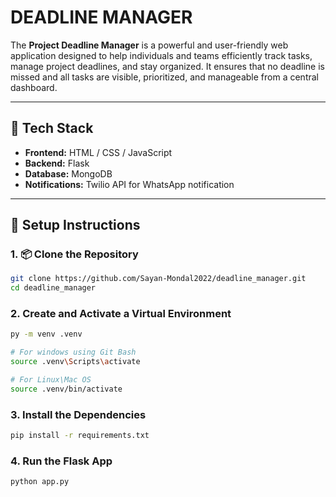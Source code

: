 # DEADLINE MANAGER

The **Project Deadline Manager** is a powerful and user-friendly web application designed to help individuals and teams efficiently track tasks, manage project deadlines, and stay organized. It ensures that no deadline is missed and all tasks are visible, prioritized, and manageable from a central dashboard.

---

## 🚀 Tech Stack

- **Frontend:** HTML / CSS / JavaScript
- **Backend:** Flask
- **Database:** MongoDB 
- **Notifications:** Twilio API for WhatsApp notification

---

## 🔧 Setup Instructions

### 1. 📦 Clone the Repository

```bash
git clone https://github.com/Sayan-Mondal2022/deadline_manager.git
cd deadline_manager
```

### 2. Create and Activate a Virtual Environment

```bash
py -m venv .venv

# For windows using Git Bash
source .venv\Scripts\activate

# For Linux\Mac OS
source .venv/bin/activate
```

### 3. Install the Dependencies

 ```bash
pip install -r requirements.txt
```

### 4. Run the Flask App

```bash
python app.py
```

